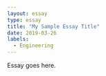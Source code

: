 ```yaml
---
layout: essay
type: essay
title: "My Sample Essay Title"
date: 2019-03-26
labels:
  - Engineering
---
```

Essay goes here.